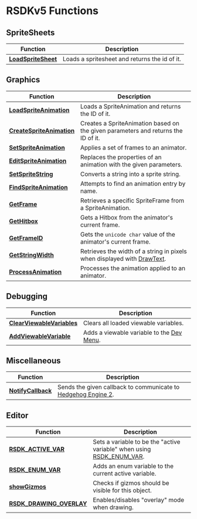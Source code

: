 # RSDKv5 Functions

## SpriteSheets
| Function                                               | Description                                   |
| ------------------------------------------------------ | --------------------------------------------- |
| [**LoadSpriteSheet**](SpriteSheets/LoadSpriteSheet.md) | Loads a spritesheet and returns the id of it. |

## Graphics
| Function                                                       | Description                                                                       |
| -------------------------------------------------------------- | --------------------------------------------------------------------------------- |
| [**LoadSpriteAnimation**](Graphics/LoadSpriteAnimation.md)     | Loads a SpriteAnimation and returns the ID of it.                                 |
| [**CreateSpriteAnimation**](Graphics/CreateSpriteAnimation.md) | Creates a SpriteAnimation based on the given parameters and returns the ID of it. |
| [**SetSpriteAnimation**](Graphics/SetSpriteAnimation.md)       | Applies a set of frames to an animator.                                           |
| [**EditSpriteAnimation**](Graphics/EditSpriteAnimation.md)     | Replaces the properties of an animation with the given parameters.                |
| [**SetSpriteString**](Graphics/SetSpriteString.md)             | Converts a string into a sprite string.                                           |
| [**FindSpriteAnimation**](Graphics/FindSpriteAnimation.md)     | Attempts to find an animation entry by name.                                      |
| [**GetFrame**](Graphics/GetFrame.md)                           | Retrieves a specific SpriteFrame from a SpriteAnimation.                          |
| [**GetHitbox**](Graphics/GetHitbox.md)                         | Gets a Hitbox from the animator's current frame.                                  |
| [**GetFrameID**](Graphics/GetFrameID.md)                       | Gets the `unicode char` value of the animator's current frame.                    |
| [**GetStringWidth**](Graphics/GetStringWidth.md)               | Retrieves the width of a string in pixels when displayed with [DrawText](TODO).   |
| [**ProcessAnimation**](Graphics/ProcessAnimation.md)           | Processes the animation applied to an animator.                                   |                   

## Debugging
| Function                                                          | Description                                       |
| ----------------------------------------------------------------- | ------------------------------------------------- |
| [**ClearViewableVariables**](Debugging/ClearViewableVariables.md) | Clears all loaded viewable variables.             |
| [**AddViewableVariable**](Debugging/AddViewableVariable.md)       | Adds a viewable variable to the [Dev Menu](TODO). |

## Miscellaneous
| Function                                     | Description                                                                                             |
| -------------------------------------------- | ------------------------------------------------------------------------------------------------------- |
| [**NotifyCallback**](Misc/NotifyCallback.md) | Sends the given callback to communicate to [Hedgehog Engine 2](/Games/SonicOrigins/HedgehogEngine2.md). |

## Editor
| Function                                                   | Description                                                                                      |
| ---------------------------------------------------------- | ------------------------------------------------------------------------------------------------ |
| [**RSDK_ACTIVE_VAR**](Editor/RSDK_ACTIVE_VAR.md)           | Sets a variable to be the "active variable" when using [RSDK_ENUM_VAR](Editor/RSDK_ENUM_VAR.md). |
| [**RSDK_ENUM_VAR**](Editor/RSDK_ENUM_VAR.md)               | Adds an enum variable to the current active variable.                                            |
| [**showGizmos**](Editor/showGizmos.md)                     | Checks if gizmos should be visible for this object.                                              |
| [**RSDK_DRAWING_OVERLAY**](Editor/RSDK_DRAWING_OVERLAY.md) | Enables/disables "overlay" mode when drawing.                                                    |